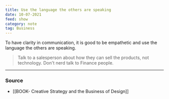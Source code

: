 ```yaml
---
title: Use the language the others are speaking
date: 10-07-2021
feed: show
category: note
tag: Business
---
```


To have clarity in communication, it is good to be empathetic and use the language the others are speaking.

> Talk to a salesperson about how they can sell the products, not technology. Don't nerd talk to Finance people.

---
### Source
- [[BOOK- Creative Strategy and the Business of Design]]